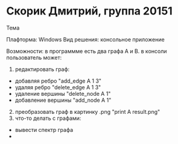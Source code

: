 # Скорик Дмитрий, группа 20151
Тема 

Плафторма: Windows
Вид решения: консольное приложение

Возможности:
в программме есть два графа A и B.
в консоли пользователь может:
1. редактировать граф:
  - добавляя ребро "add_edge A 1 3"
  - удаляя ребро "delete_edge A 1 3"
  - удаление вершины "delete_node A 1"
  - добавление вершины "add_node A 1"
2. преобразовать граф в картинку .png "print A result.png"
3. что-то делать с графами:
  - вывести спектр графа
  - 
